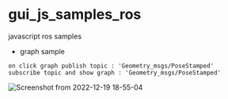 # gui_js_samples_ros
javascript ros samples

- graph sample
```
on click graph publish topic : 'Geometry_msgs/PoseStamped'
subscribe topic and show graph : 'Geometry_msgs/PoseStamped'
```
![Screenshot from 2022-12-19 18-55-04](https://user-images.githubusercontent.com/40942409/208398328-c773e8ab-7cda-4f8b-b768-789bcd8fb437.png)

